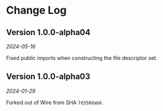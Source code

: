 Change Log
==========

Version 1.0.0-alpha04
-------------

_2024-05-16_

Fixed public imports when constructing the file descriptor set.

Version 1.0.0-alpha03
-------------

_2024-01-29_

Forked out of Wire from SHA `7d358dab6`.